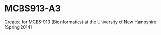 MCBS913-A3
==========

Created for MCBS-913 (Bioinformatics) at the University of New Hampshire [Spring 2014]
